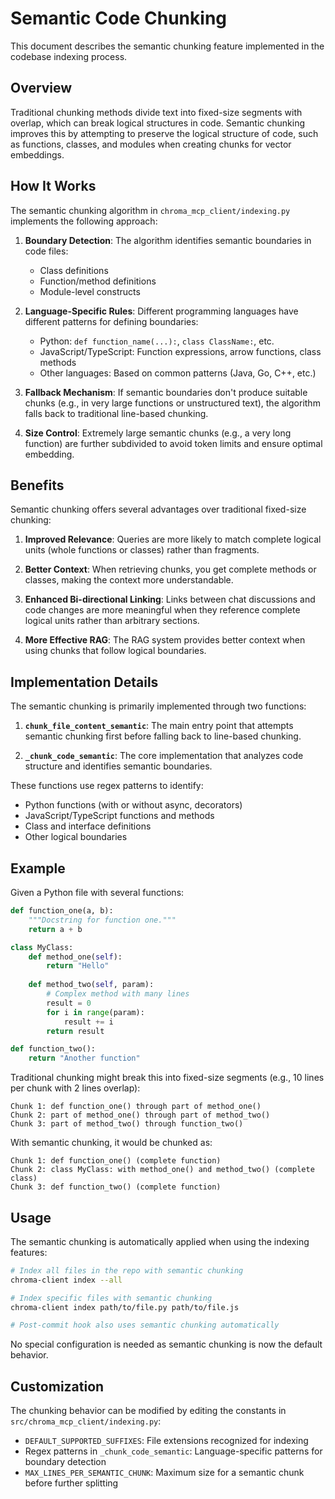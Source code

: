 # Semantic Code Chunking

This document describes the semantic chunking feature implemented in the codebase indexing process.

## Overview

Traditional chunking methods divide text into fixed-size segments with overlap, which can break logical structures in code. Semantic chunking improves this by attempting to preserve the logical structure of code, such as functions, classes, and modules when creating chunks for vector embeddings.

## How It Works

The semantic chunking algorithm in `chroma_mcp_client/indexing.py` implements the following approach:

1. **Boundary Detection**: The algorithm identifies semantic boundaries in code files:
   - Class definitions
   - Function/method definitions
   - Module-level constructs

2. **Language-Specific Rules**: Different programming languages have different patterns for defining boundaries:
   - Python: `def function_name(...):`, `class ClassName:`, etc.
   - JavaScript/TypeScript: Function expressions, arrow functions, class methods
   - Other languages: Based on common patterns (Java, Go, C++, etc.)

3. **Fallback Mechanism**: If semantic boundaries don't produce suitable chunks (e.g., in very large functions or unstructured text), the algorithm falls back to traditional line-based chunking.

4. **Size Control**: Extremely large semantic chunks (e.g., a very long function) are further subdivided to avoid token limits and ensure optimal embedding.

## Benefits

Semantic chunking offers several advantages over traditional fixed-size chunking:

1. **Improved Relevance**: Queries are more likely to match complete logical units (whole functions or classes) rather than fragments.

2. **Better Context**: When retrieving chunks, you get complete methods or classes, making the context more understandable.

3. **Enhanced Bi-directional Linking**: Links between chat discussions and code changes are more meaningful when they reference complete logical units rather than arbitrary sections.

4. **More Effective RAG**: The RAG system provides better context when using chunks that follow logical boundaries.

## Implementation Details

The semantic chunking is primarily implemented through two functions:

1. **`chunk_file_content_semantic`**: The main entry point that attempts semantic chunking first before falling back to line-based chunking.

2. **`_chunk_code_semantic`**: The core implementation that analyzes code structure and identifies semantic boundaries.

These functions use regex patterns to identify:

- Python functions (with or without async, decorators)
- JavaScript/TypeScript functions and methods
- Class and interface definitions
- Other logical boundaries

## Example

Given a Python file with several functions:

```python
def function_one(a, b):
    """Docstring for function one."""
    return a + b

class MyClass:
    def method_one(self):
        return "Hello"
        
    def method_two(self, param):
        # Complex method with many lines
        result = 0
        for i in range(param):
            result += i
        return result

def function_two():
    return "Another function"
```

Traditional chunking might break this into fixed-size segments (e.g., 10 lines per chunk with 2 lines overlap):

```toolcall
Chunk 1: def function_one() through part of method_one()
Chunk 2: part of method_one() through part of method_two()
Chunk 3: part of method_two() through function_two()
```

With semantic chunking, it would be chunked as:

```toolcall
Chunk 1: def function_one() (complete function)
Chunk 2: class MyClass: with method_one() and method_two() (complete class)
Chunk 3: def function_two() (complete function)
```

## Usage

The semantic chunking is automatically applied when using the indexing features:

```bash
# Index all files in the repo with semantic chunking
chroma-client index --all

# Index specific files with semantic chunking 
chroma-client index path/to/file.py path/to/file.js

# Post-commit hook also uses semantic chunking automatically
```

No special configuration is needed as semantic chunking is now the default behavior.

## Customization

The chunking behavior can be modified by editing the constants in `src/chroma_mcp_client/indexing.py`:

- `DEFAULT_SUPPORTED_SUFFIXES`: File extensions recognized for indexing
- Regex patterns in `_chunk_code_semantic`: Language-specific patterns for boundary detection
- `MAX_LINES_PER_SEMANTIC_CHUNK`: Maximum size for a semantic chunk before further splitting
